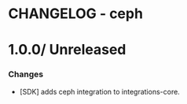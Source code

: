 # CHANGELOG - ceph

1.0.0/ Unreleased
==================

### Changes

* [SDK] adds ceph integration to integrations-core.


